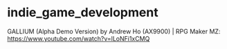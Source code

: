 # indie_game_development
GALLIUM (Alpha Demo Version) by Andrew Ho (AX9900) | RPG Maker MZ: https://www.youtube.com/watch?v=lLoNFi1xCMQ

